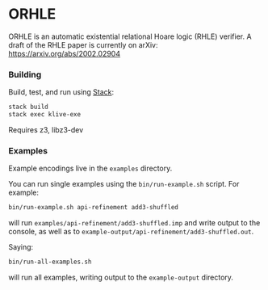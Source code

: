# ORHLE

ORHLE is an automatic existential relational Hoare logic (RHLE) verifier. A
draft of the RHLE paper is currently on arXiv: https://arxiv.org/abs/2002.02904

### Building

Build, test, and run using [Stack](https://docs.haskellstack.org/en/stable/README):

```bash
stack build
stack exec klive-exe
```

Requires z3, libz3-dev

### Examples

Example encodings live in the `examples` directory.

You can run single examples using the `bin/run-example.sh` script. For example:

```bash
bin/run-example.sh api-refinement add3-shuffled
```

will run `examples/api-refinement/add3-shuffled.imp` and write output to the
console, as well as to `example-output/api-refinement/add3-shuffled.out`.

Saying:

```bash
bin/run-all-examples.sh
```

will run all examples, writing output to the `example-output` directory.
